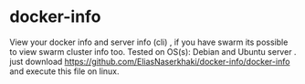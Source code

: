 # docker-info
View your docker info and server info (cli) , if you have swarm its possible to view swarm cluster info too.
Tested on OS(s): Debian and Ubuntu server .
just download https://github.com/EliasNaserkhaki/docker-info/docker-info and execute this file on linux.

